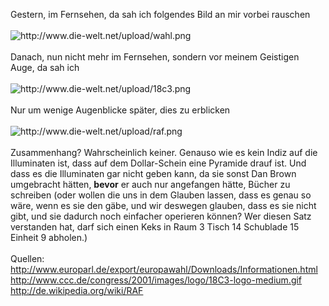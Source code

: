 <html><body><p>Gestern, im Fernsehen, da sah ich folgendes Bild an mir vorbei rauschen<br>
<br>
<img src="http://www.die-welt.net/upload/wahl.png" alt="http://www.die-welt.net/upload/wahl.png"><br>
<br>
Danach, nun nicht mehr im Fernsehen, sondern vor meinem Geistigen Auge, da sah ich<br>
<br>
<img src="http://www.die-welt.net/upload/18c3.png" alt="http://www.die-welt.net/upload/18c3.png"><br>
<br>
Nur um wenige Augenblicke später, dies zu erblicken<br>
<br>
<img src="http://www.die-welt.net/upload/raf.png" alt="http://www.die-welt.net/upload/raf.png"><br>
<br>
Zusammenhang? Wahrscheinlich keiner. Genauso wie es kein Indiz auf die Illuminaten ist, dass auf dem Dollar-Schein eine Pyramide drauf ist. Und dass es die Illuminaten gar nicht geben kann, da sie sonst Dan Brown umgebracht hätten, <strong>bevor</strong> er auch nur angefangen hätte, Bücher zu schreiben (oder wollen die uns in dem Glauben lassen, dass es genau so wäre, wenn es sie den gäbe, und wir deswegen glauben, dass es sie nicht gibt, und sie dadurch noch einfacher operieren können? Wer diesen Satz verstanden hat, darf sich einen Keks in Raum 3 Tisch 14 Schublade 15 Einheit 9 abholen.)<br>
<br>
Quellen:<br>
<a href="http://www.europarl.de/export/europawahl/Downloads/Informationen.html">http://www.europarl.de/export/europawahl/Downloads/Informationen.html</a><br>
<a href="http://www.ccc.de/congress/2001/images/logo/18C3-logo-medium.gif">http://www.ccc.de/congress/2001/images/logo/18C3-logo-medium.gif</a><br>
<a href="http://de.wikipedia.org/wiki/RAF">http://de.wikipedia.org/wiki/RAF</a></p></body></html>